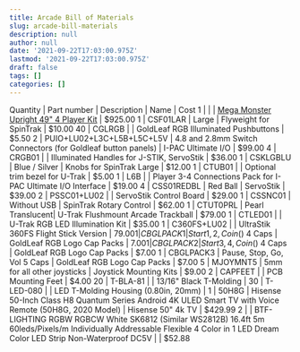 ```yaml
---
title: Arcade Bill of Materials
slug: arcade-bill-materials
description: null
author: null
date: '2021-09-22T17:03:00.975Z'
lastmod: '2021-09-22T17:03:00.975Z'
draft: false
tags: []
categories: []
---
```


Quantity | Part number | Description | Name | Cost
1 | | | [Mega Monster Upright 49" 4 Player Kit](https://www.monsterarcades.com/copy-of-pedestal-arcade-4-player-ki) | $925.00
1 | CSF01LAR | Large | Flyweight for SpinTrak | $10.00
40 | CGLRGB | | GoldLeaf RGB Illuminated Pushbuttons | $5.50
2 | PUIO+LU02+L3C+L5B+L5C+L5V | 4.8 and 2.8mm Switch Connectors (for Goldleaf button panels) | I-PAC Ultimate I/O | $99.00
4 | CRGB01 | | Illuminated Handles for J-STIK, ServoStik | $36.00
1 | CSKLGBLU | Blue / Silver | Knobs for SpinTrak Large | $12.00
1 | CTUB01 | | Optional trim bezel for U-Trak | $5.00
1 | L6B | | Player 3-4 Connections Pack for I-PAC Ultimate I/O Interface | $19.00
4 | CSS01REDBL | Red Ball | ServoStik | $39.00
2 | PSSC01+LU02 | | ServoStik Control Board | $29.00
1 | CSSNC01 | Without USB | SpinTrak Rotary Control | $62.00
1 | CTUT0PRL | Pearl Translucent| U-Trak Flushmount Arcade Trackball | $79.00
1 | CTLED01 | | U-Trak RGB LED Illumination Kit | $35.00
1 | C360FS+LU02 | | UltraStik 360FS Flight Stick Version | $79.00
1 | CBGLPACK1 | Start1,2,Coin ($) 4 Caps | GoldLeaf RGB Logo Cap Packs | $7.00
1 | CBGLPACK2 | Start3,4,Coin ($) 4 Caps | GoldLeaf RGB Logo Cap Packs | $7.00
1 | CBGLPACK3 | Pause, Stop, Go, Vol 5 Caps | GoldLeaf RGB Logo Cap Packs | $7.00
5 | MJOYMNT5 | 5mm for all other joysticks | Joystick Mounting Kits | $9.00
2 | CAPFEET | | PCB Mounting Feet | $4.00
20 | T-BLA-81 | | 13/16" Black T-Molding | 
30 | T-LED-080 | | LED T-Molding Housing (0.80in, 20mm) | 
1 | 50H8G | Hisense 50-Inch Class H8 Quantum Series Android 4K ULED Smart TV with Voice Remote (50H8G, 2020 Model) | Hisense 50" 4k TV | $429.99
2 | |  BTF-LIGHTING RGBW RGBCW White SK6812 (Similar WS2812B) 16.4ft 5m 60leds/Pixels/m Individually Addressable Flexible 4 Color in 1 LED Dream Color LED Strip Non-Waterproof DC5V | | $52.88
